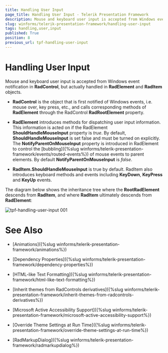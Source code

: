```yaml
---
title: Handling User Input
page_title: Handling User Input - Telerik Presentation Framework
description: Mouse and keyboard user input is accepted from Windows event notification in RadControl, but actually handled in RadElement and RadItem objects.
slug: winforms/telerik-presentation-framework/handling-user-input
tags: handling,user,input
published: True
position: 8
previous_url: tpf-handling-user-input
---
```


# Handling User Input

Mouse and keyboard user input is accepted from Windows event notification in __RadControl__, but actually handled in __RadElement__ and __RadItem__ objects.
        
* __RadControl__ is the object that is first notified of Windows events, i.e. mouse over, key press, etc., and calls corresponding methods of __RadElement__ through the RadControl __RadRootElement__ property.

* __RadElement__ introduces methods for dispatching user input information. This information is acted on if the RadElement __ShouldHandleMouseInput__ property is *true*. By default, __ShouldHandleMouseInput__ is set false and must be turned on explicitly. The __NotifyParentOnMouseInput__ property is introduced in RadElement to control the [bubbling]({%slug winforms/telerik-presentation-framework/events/routed-events%}) of mouse events to parent elements. By default __NotifyParentOnMouseInput__ is *false*.

* __RadItem.ShouldHandleMouseInput__ is true by default. RadItem also introduces keyboard methods and events including __KeyDown__, __KeyPress__ and __KeyUp__ events.

The diagram below shows the inheritance tree where the __RootRadElement__ descends from __RadItem__, and where __RadItem__ ultimately descends from __RadElement__:

![tpf-handling-user-input 001](images/tpf-handling-user-input001.png)

# See Also
* [Animations]({%slug winforms/telerik-presentation-framework/animations%})

* [Dependency Properties]({%slug winforms/telerik-presentation-framework/dependency-properties%})

* [HTML-like Text Formatting]({%slug winforms/telerik-presentation-framework/html-like-text-formatting%})

* [Inherit themes from RadControls derivatives]({%slug winforms/telerik-presentation-framework/inherit-themes-from-radcontrols-derivatives%})

* [Microsoft Active Accessibility Support]({%slug winforms/telerik-presentation-framework/microsoft-active-accessibility-support%})

* [Override Theme Settings at Run Time]({%slug winforms/telerik-presentation-framework/override-theme-settings-at-run-time%})

* [RadMarkupDialog]({%slug winforms/telerik-presentation-framework/radmarkupdialog%})

